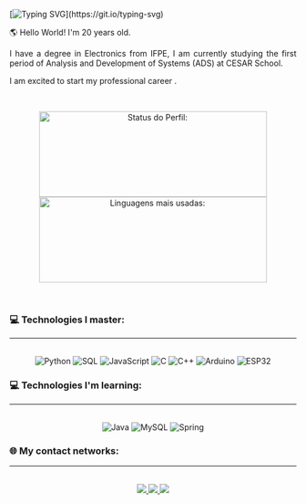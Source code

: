 [![Typing SVG](https://readme-typing-svg.demolab.com?font=Fira+Code&pause=1000&color=40E0D0&random=false&width=600&height=40&lines=Hello!+My+Name+is+Hailton+Neto!;I'm+a+beginner+developer!)](https://git.io/typing-svg)

<p align="justify">🌎 Hello World! I'm 20 years old. </p>

<p align="justify">I have a degree in Electronics from IFPE, I am currently studying the first period of Analysis and Development of Systems (ADS) at CESAR School.</p>

<p align="justify">I am excited to start my professional career .</p>

<br>

<p align="center">
<img width="400px" height="150em" src="https://github-readme-stats.vercel.app/api?username=lucaschavessf&show_icons=true&theme=white" alt="Status do Perfil:"/>
<img width="400px" height="150em" src="https://github-readme-stats.vercel.app/api/top-langs/?username=lucaschavessf&hide_progress=true" alt="Linguagens mais usadas:"/>
</p>

<br>

### 💻 Technologies I master:

<hr>

<div style="display: inline_block" align="center"><br>
  <img alt="Python" src="https://img.shields.io/badge/Python-3776AB?style=for-the-badge&logo=python&logoColor=white">
  <img alt="SQL" src="https://img.shields.io/badge/SQL-4479A1?style=for-the-badge&logo=mysql&logoColor=white">
  <img alt="JavaScript" src="https://img.shields.io/badge/JavaScript-F7DF1E?style=for-the-badge&logo=javascript&logoColor=black">
  <img alt="C" src="https://img.shields.io/badge/C-A8B9CC?style=for-the-badge&logo=c&logoColor=black">
  <img alt="C++" src="https://img.shields.io/badge/C++-00599C?style=for-the-badge&logo=c%2B%2B&logoColor=white">
  <img alt="Arduino" src="https://img.shields.io/badge/Arduino-00979D?style=for-the-badge&logo=arduino&logoColor=white">
  <img alt="ESP32" src="https://img.shields.io/badge/ESP32-E7352C?style=for-the-badge&logo=espressif&logoColor=white">
</div>

### 💻 Technologies I'm learning:

<hr>

<div style="display: inline_block" align="center"><br>
  <img alt="Java" src="https://img.shields.io/badge/Java-007396?style=for-the-badge&logo=java&logoColor=white">
  <img alt="MySQL" src="https://img.shields.io/badge/MySQL-4479A1?style=for-the-badge&logo=mysql&logoColor=white">
  <img alt="Spring" src="https://img.shields.io/badge/Spring-6DB33F?style=for-the-badge&logo=spring&logoColor=white">
</div>

### 🌐 My contact networks:

<hr>

<div style="display: inline_block" align="center"><br>
  <a href="https://www.instagram.com/_neto.melo/" target="_blank">
    <img src="https://img.shields.io/badge/-Instagram-E4405F?style=for-the-badge&logo=instagram&logoColor=white"/>
  </a>
  <a href="mailto:hailtonneto27@gmail.com">
    <img src="https://img.shields.io/badge/-Gmail-D14836?style=for-the-badge&logo=gmail&logoColor=white"/>
  </a>
  <a href="https://www.linkedin.com/in/hailtonneto/" target="_blank">
    <img src="https://img.shields.io/badge/-LinkedIn-0077B5?style=for-the-badge&logo=linkedin&logoColor=white"/>
  </a>
</div>
